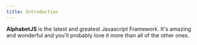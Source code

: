 ```yaml
---
title: Introduction
---
```


**AlphabetJS** is the latest and greatest Javascript Framework. It's
amazing and wonderful and you'll probably love it more than all of the
other ones.